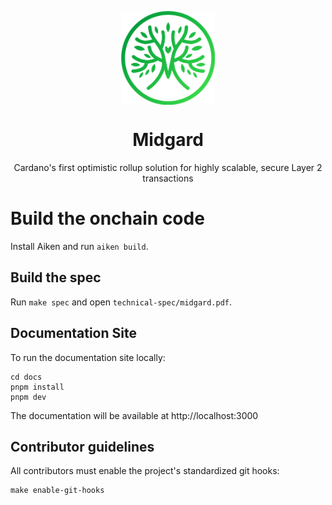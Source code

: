 <p align="center">
  <img width="150px" src="documentation/public/midgard-icon-green.png" align="center" alt="Midgard Logo"/>
  <h1 align="center">Midgard</h1>
  <p align="center">Cardano's first optimistic rollup solution for highly scalable, secure Layer 2 transactions</p>
</p>

# Build the onchain code

Install Aiken and run `aiken build`.

## Build the spec

Run `make spec` and open `technical-spec/midgard.pdf`.

## Documentation Site

To run the documentation site locally:

```
cd docs           
pnpm install
pnpm dev
```

The documentation will be available at http://localhost:3000

## Contributor guidelines

All contributors must enable the project's standardized git hooks:

```
make enable-git-hooks
```
